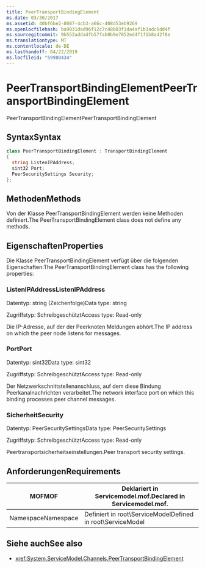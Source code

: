 ```yaml
---
title: PeerTransportBindingElement
ms.date: 03/30/2017
ms.assetid: 40bf6be2-8087-4cb3-a66c-408d53eb9269
ms.openlocfilehash: ba9031dad96f12c7c48b03f1da4af1b3adc6dd4f
ms.sourcegitcommit: 9b552addadfb57fab0b9e7852ed4f1f1b8a42f8e
ms.translationtype: MT
ms.contentlocale: de-DE
ms.lasthandoff: 04/22/2019
ms.locfileid: "59980434"
---
```

# <a name="peertransportbindingelement"></a><span data-ttu-id="87760-102">PeerTransportBindingElement</span><span class="sxs-lookup"><span data-stu-id="87760-102">PeerTransportBindingElement</span></span>
<span data-ttu-id="87760-103">PeerTransportBindingElement</span><span class="sxs-lookup"><span data-stu-id="87760-103">PeerTransportBindingElement</span></span>  
  
## <a name="syntax"></a><span data-ttu-id="87760-104">Syntax</span><span class="sxs-lookup"><span data-stu-id="87760-104">Syntax</span></span>  
  
```csharp
class PeerTransportBindingElement : TransportBindingElement  
{  
  string ListenIPAddress;  
  sint32 Port;  
  PeerSecuritySettings Security;  
};  
```  
  
## <a name="methods"></a><span data-ttu-id="87760-105">Methoden</span><span class="sxs-lookup"><span data-stu-id="87760-105">Methods</span></span>  
 <span data-ttu-id="87760-106">Von der Klasse PeerTransportBindingElement werden keine Methoden definiert.</span><span class="sxs-lookup"><span data-stu-id="87760-106">The PeerTransportBindingElement class does not define any methods.</span></span>  
  
## <a name="properties"></a><span data-ttu-id="87760-107">Eigenschaften</span><span class="sxs-lookup"><span data-stu-id="87760-107">Properties</span></span>  
 <span data-ttu-id="87760-108">Die Klasse PeerTransportBindingElement verfügt über die folgenden Eigenschaften:</span><span class="sxs-lookup"><span data-stu-id="87760-108">The PeerTransportBindingElement class has the following properties:</span></span>  
  
### <a name="listenipaddress"></a><span data-ttu-id="87760-109">ListenIPAddress</span><span class="sxs-lookup"><span data-stu-id="87760-109">ListenIPAddress</span></span>  
 <span data-ttu-id="87760-110">Datentyp: string (Zeichenfolge)</span><span class="sxs-lookup"><span data-stu-id="87760-110">Data type: string</span></span>  
  
 <span data-ttu-id="87760-111">Zugriffstyp: Schreibgeschützt</span><span class="sxs-lookup"><span data-stu-id="87760-111">Access type: Read-only</span></span>  
  
 <span data-ttu-id="87760-112">Die IP-Adresse, auf der der Peerknoten Meldungen abhört.</span><span class="sxs-lookup"><span data-stu-id="87760-112">The IP address on which the peer node listens for messages.</span></span>  
  
### <a name="port"></a><span data-ttu-id="87760-113">Port</span><span class="sxs-lookup"><span data-stu-id="87760-113">Port</span></span>  
 <span data-ttu-id="87760-114">Datentyp: sint32</span><span class="sxs-lookup"><span data-stu-id="87760-114">Data type: sint32</span></span>  
  
 <span data-ttu-id="87760-115">Zugriffstyp: Schreibgeschützt</span><span class="sxs-lookup"><span data-stu-id="87760-115">Access type: Read-only</span></span>  
  
 <span data-ttu-id="87760-116">Der Netzwerkschnittstellenanschluss, auf dem diese Bindung Peerkanalnachrichten verarbeitet.</span><span class="sxs-lookup"><span data-stu-id="87760-116">The network interface port on which this binding processes peer channel messages.</span></span>  
  
### <a name="security"></a><span data-ttu-id="87760-117">Sicherheit</span><span class="sxs-lookup"><span data-stu-id="87760-117">Security</span></span>  
 <span data-ttu-id="87760-118">Datentyp: PeerSecuritySettings</span><span class="sxs-lookup"><span data-stu-id="87760-118">Data type: PeerSecuritySettings</span></span>  
  
 <span data-ttu-id="87760-119">Zugriffstyp: Schreibgeschützt</span><span class="sxs-lookup"><span data-stu-id="87760-119">Access type: Read-only</span></span>  
  
 <span data-ttu-id="87760-120">Peertransportsicherheitseinstellungen.</span><span class="sxs-lookup"><span data-stu-id="87760-120">Peer transport security settings.</span></span>  
  
## <a name="requirements"></a><span data-ttu-id="87760-121">Anforderungen</span><span class="sxs-lookup"><span data-stu-id="87760-121">Requirements</span></span>  
  
|<span data-ttu-id="87760-122">MOF</span><span class="sxs-lookup"><span data-stu-id="87760-122">MOF</span></span>|<span data-ttu-id="87760-123">Deklariert in Servicemodel.mof.</span><span class="sxs-lookup"><span data-stu-id="87760-123">Declared in Servicemodel.mof.</span></span>|  
|---------|-----------------------------------|  
|<span data-ttu-id="87760-124">Namespace</span><span class="sxs-lookup"><span data-stu-id="87760-124">Namespace</span></span>|<span data-ttu-id="87760-125">Definiert in root\ServiceModel</span><span class="sxs-lookup"><span data-stu-id="87760-125">Defined in root\ServiceModel</span></span>|  
  
## <a name="see-also"></a><span data-ttu-id="87760-126">Siehe auch</span><span class="sxs-lookup"><span data-stu-id="87760-126">See also</span></span>

- <xref:System.ServiceModel.Channels.PeerTransportBindingElement>

